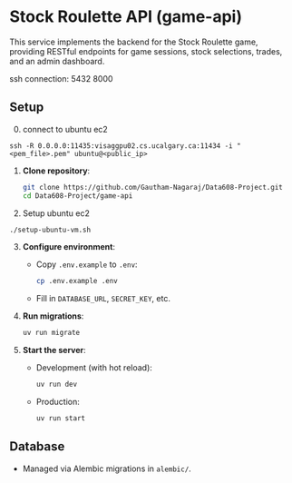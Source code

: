 # Stock Roulette API (game-api)

This service implements the backend for the Stock Roulette game, providing RESTful endpoints for game sessions, stock selections, trades, and an admin dashboard.

ssh connection:
5432
8000

## Setup
0. connect to  ubuntu ec2
```
ssh -R 0.0.0.0:11435:visaggpu02.cs.ucalgary.ca:11434 -i "<pem_file>.pem" ubuntu@<public_ip>
```

1. **Clone repository**:
    ```bash
   git clone https://github.com/Gautham-Nagaraj/Data608-Project.git
   cd Data608-Project/game-api
    ````

2. Setup ubuntu ec2
```bash
./setup-ubuntu-vm.sh
```

3. **Configure environment**:

   * Copy `.env.example` to `.env`:

     ```bash
     cp .env.example .env
     ```
   * Fill in `DATABASE_URL`, `SECRET_KEY`, etc.

4. **Run migrations**:

   ```bash
   uv run migrate
   ```

5. **Start the server**:

   * Development (with hot reload):

     ```bash
     uv run dev
     ```
   * Production:

     ```bash
     uv run start
     ```

## Database

* Managed via Alembic migrations in `alembic/`.